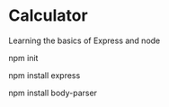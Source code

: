 # Calculator
Learning the basics of Express and node

npm init

npm install express

npm install body-parser
